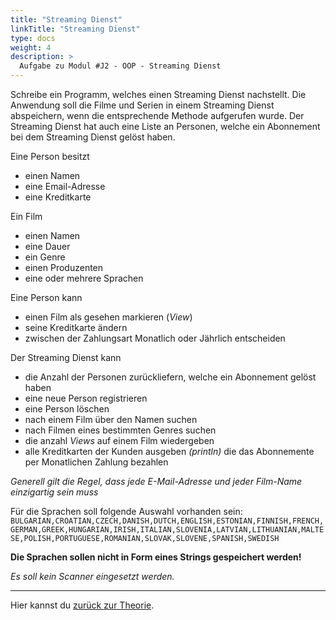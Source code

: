 ```yaml
---
title: "Streaming Dienst"
linkTitle: "Streaming Dienst"
type: docs
weight: 4
description: >
  Aufgabe zu Modul #J2 - OOP - Streaming Dienst
---
```


Schreibe ein Programm, welches einen Streaming Dienst nachstellt. 
Die Anwendung soll die Filme und Serien in einem Streaming Dienst abspeichern,
wenn die entsprechende Methode aufgerufen wurde.
Der Streaming Dienst hat auch eine Liste an Personen,
welche ein Abonnement bei dem Streaming Dienst gelöst haben.


Eine Person besitzt
- einen Namen 
- eine Email-Adresse
- eine Kreditkarte

Ein Film 
- einen Namen 
- eine Dauer
- ein Genre
- einen Produzenten
- eine oder mehrere Sprachen


Eine Person kann
- einen Film als gesehen markieren (*View*)
- seine Kreditkarte ändern
- zwischen der Zahlungsart Monatlich oder Jährlich entscheiden 

Der Streaming Dienst kann
- die Anzahl der Personen zurückliefern, welche ein Abonnement gelöst haben 
- eine neue Person registrieren
- eine Person löschen
- nach einem Film über den Namen suchen
- nach Filmen eines bestimmten Genres suchen
- die anzahl *Views* auf einem Film wiedergeben
- alle Kreditkarten der Kunden ausgeben *(println)* 
  die das Abonnemente per Monatlichen Zahlung bezahlen

*Generell gilt die Regel, dass jede E-Mail-Adresse und jeder Film-Name einzigartig sein muss*

Für die Sprachen soll folgende Auswahl vorhanden sein: `BULGARIAN,CROATIAN,CZECH,DANISH,DUTCH,ENGLISH,ESTONIAN,FINNISH,FRENCH,GERMAN,GREEK,HUNGARIAN,IRISH,ITALIAN,SLOVENIA,LATVIAN,LITHUANIAN,MALTESE,POLISH,PORTUGUESE,ROMANIAN,SLOVAK,SLOVENE,SPANISH,SWEDISH`

**Die Sprachen sollen nicht in Form eines Strings gespeichert werden!**

*Es soll kein Scanner eingesetzt werden.*

---
Hier kannst du [zurück zur Theorie](../../../../docs/java/j2-oop).